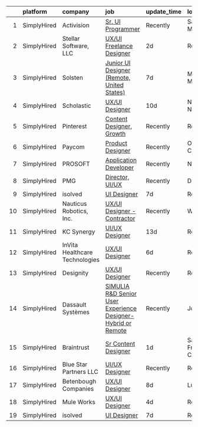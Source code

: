 

|    | platform    | company                        | job                                                                                                                                                                   | update_time   | location          |
|---:|:------------|:-------------------------------|:----------------------------------------------------------------------------------------------------------------------------------------------------------------------|:--------------|:------------------|
|  1 | SimplyHired | Activision                     | [Sr. UI Programmer](https://www.simplyhired.com/job/ndBiyvy-gNXf_Jz1eYzikGbLEYvxT_gDCM7l5AX4lIXvWfmaRSpUtQ?q=ui+designer)                                             | Recently      | Santa Monica, CA  |
|  2 | SimplyHired | Stellar Software, LLC          | [UX/UI Freelance Designer](https://www.simplyhired.com/job/OiavLT_fFs22cZRKOmTcDnoEdpTr3uo3LJC_sUTzcn6GPxGAJ_CGFw?q=ui+designer)                                      | 2d            | Remote            |
|  3 | SimplyHired | Solsten                        | [Junior UI Designer (Remote, United States)](https://www.simplyhired.com/job/rO6vristpzLKzWbB0mJAiKBvQlwFquQQrzreXw5EmzFadwpiHU0x3g?q=ui+designer)                    | 7d            | Minneapolis, MN   |
|  4 | SimplyHired | Scholastic                     | [UX/UI Designer](https://www.simplyhired.com/job/SQcY7OQgR9qEnPz6z6B31R4KuxbVYocNX6Utngmqkd3jV8skTbVCgQ?q=ui+designer)                                                | 10d           | New York, NY      |
|  5 | SimplyHired | Pinterest                      | [Content Designer, Growth](https://www.simplyhired.com/job/r3rLZ8wDZxpE9zJ0WmWmkB6vKADvM4enwQNvRoPjurIWqrAC4bhnpw?q=ui+designer)                                      | Recently      | Remote            |
|  6 | SimplyHired | Paycom                         | [Product Designer](https://www.simplyhired.com/job/sTicsWpEbBaN_PDIYOQLlIPFYVeVVEqPog0YzBBQapUXHdf-2SKMxQ?q=ui+designer)                                              | Recently      | Oklahoma City, OK |
|  7 | SimplyHired | PROSOFT                        | [Application Developer](https://www.simplyhired.com/job/yHe6t374s2laLu1FqwlBiz6wAg14VUU-EVceTCVngGLopYRazR0iuw?q=ui+designer)                                         | Recently      | Norfolk, VA       |
|  8 | SimplyHired | PMG                            | [Director, UI/UX](https://www.simplyhired.com/job/PEGpH6MmcmKiHLo66d8_0CIDnOxAHfERSlUZnHQkkW3DdEJYo0-SEw?q=ui+designer)                                               | Recently      | Dallas, TX        |
|  9 | SimplyHired | isolved                        | [UI Designer](https://www.simplyhired.com/job/sIURLjXNbY3vB1mryWZ7aw05YgK5blMUVzHPhUXqxVKGyY8xIH_PHQ?q=ui+designer)                                                   | 7d            | Remote            |
| 10 | SimplyHired | Nauticus Robotics, Inc.        | [UX/UI Designer - Contractor](https://www.simplyhired.com/job/27GEdWPfOdN-AHq1FeBY-cAu7SCfYSFI4ZbFZXPjOQB84KDTkbPwKA?q=ui+designer)                                   | Recently      | Webster, TX       |
| 11 | SimplyHired | KC Synergy                     | [UI/UX Designer](https://www.simplyhired.com/job/ZQmolabLJkJHuwkrSC0_1TlkIYPuaN7HUpzkJc5f9JDRGNRNALrqWQ?q=ui+designer)                                                | 13d           | Remote            |
| 12 | SimplyHired | InVita Healthcare Technologies | [UX/UI Designer](https://www.simplyhired.com/job/EwF4IHhZHwls2GrDj7xdnLwAiEQnscs7Zzl_CBFbgT-RIXKyMR4tbQ?q=ui+designer)                                                | 6d            | Remote            |
| 13 | SimplyHired | Designity                      | [UX/UI Designer](https://www.simplyhired.com/job/7SK2GuopaHpO04YGV0z1TFl_yAaTZOSdE4RJKYOjlLUivmNQTz1b6g?q=ui+designer)                                                | Recently      | Remote            |
| 14 | SimplyHired | Dassault Systèmes              | [SIMULIA R&D Senior User Experience Designer- Hybrid or Remote](https://www.simplyhired.com/job/KbPxIIBvr5yUZT46VkvaAvUqLDdTWEnCDl3G-4l1lgUX3Nmlf7feXA?q=ui+designer) | Recently      | Johnston, RI      |
| 15 | SimplyHired | Braintrust                     | [Sr Content Designer](https://www.simplyhired.com/job/wa43k49VtkN7t-6Hx9HgNCHFVSln3ab-3F1wmcqOPJkoJ7RSTTcOHg?q=ui+designer)                                           | 1d            | San Francisco, CA |
| 16 | SimplyHired | Blue Star Partners LLC         | [UI/UX Designer](https://www.simplyhired.com/job/FMnit4wFUsQP2Ml2HXDmWO77Gz0AHB0lSXyvH46C6Mxh01QRxVxOig?q=ui+designer)                                                | Recently      | Remote            |
| 17 | SimplyHired | Betenbough Companies           | [UX/UI Designer](https://www.simplyhired.com/job/920-041I1lCyiw0Te9VWZfdvgniFH39XTJCBbgohtskEsfSavwXkhw?q=ui+designer)                                                | 8d            | Lubbock, TX       |
| 18 | SimplyHired | Mule Works                     | [UX/UI Designer](https://www.simplyhired.com/job/asfHZ9izyp0ArmUqAx3JTSoT-SJQWu7tw1ASutXRfg67MeOF7IU3ow?q=ui+designer)                                                | 4d            | Remote            |
| 19 | SimplyHired | isolved                        | [UI Designer](https://www.simplyhired.com/job/sIURLjXNbY3vB1mryWZ7aw05YgK5blMUVzHPhUXqxVKGyY8xIH_PHQ?q=ui+designer)                                                   | 7d            | Remote            |